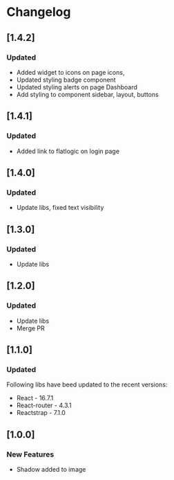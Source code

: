 # Changelog

## [1.4.2]

### Updated
- Added widget to icons on page icons, 
- Updated styling badge component
- Updated styling alerts on page Dashboard
- Add styling to component sidebar, layout, buttons 


## [1.4.1]
 
### Updated
- Added link to flatlogic on login page

## [1.4.0]
 
### Updated
- Update libs, fixed text visibility

## [1.3.0]
 
### Updated
- Update libs
 
## [1.2.0]
 
### Updated
- Update libs
- Merge PR 
 
## [1.1.0]

### Updated

Following libs have beed updated to the recent versions:
- React - 16.7.1
- React-router - 4.3.1
- Reactstrap - 7.1.0

## [1.0.0]

### New Features

- Shadow added to image
